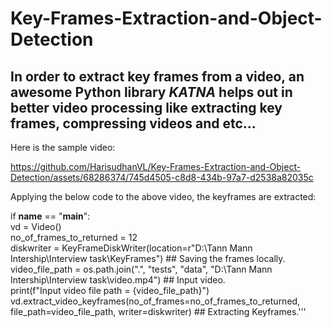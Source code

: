 # Key-Frames-Extraction-and-Object-Detection

## In order to extract key frames from a video, an awesome Python library ***KATNA*** helps out in better video processing like extracting key frames, compressing videos and etc... 

Here is the sample video:

https://github.com/HarisudhanVL/Key-Frames-Extraction-and-Object-Detection/assets/68286374/745d4505-c8d8-434b-97a7-d2538a82035c

Applying the below code to the above video, the keyframes are extracted: 

if __name__ == "__main__": \
    vd = Video() \
    no_of_frames_to_returned = 12 \
    diskwriter = KeyFrameDiskWriter(location=r"D:\Tann Mann Intership\Interview task\KeyFrames") ## Saving the frames locally. \
    video_file_path = os.path.join(".", "tests", "data", "D:\Tann Mann Intership\Interview task\\video.mp4") ## Input video. \
    print(f"Input video file path = {video_file_path}") \
    vd.extract_video_keyframes(no_of_frames=no_of_frames_to_returned, file_path=video_file_path, writer=diskwriter) ## Extracting Keyframes.'''

